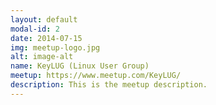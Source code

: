 ```yaml
---
layout: default
modal-id: 2
date: 2014-07-15
img: meetup-logo.jpg
alt: image-alt
name: KeyLUG (Linux User Group)
meetup: https://www.meetup.com/KeyLUG/
description: This is the meetup description.
---
```

